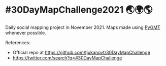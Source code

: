 # #30DayMapChallenge2021 🌏🌍🌎

Daily social mapping project in November 2021.
Maps made using [PyGMT](https://github.com/GenericMappingTools/pygmt) whenever possible.

References:
- Official repo at https://github.com/tjukanovt/30DayMapChallenge
- https://twitter.com/search?q=#30DayMapChallenge
